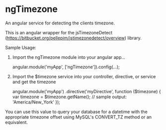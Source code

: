 ngTimezone
==========

An angular service for detecting the clients timezone. 

This is an angular wrapper for the jsTimezoneDetect (https://bitbucket.org/pellepim/jstimezonedetect/overview) library. 

Sample Usage:

1) Import the ngTimezone module into your angular app...

    angular.module('myApp', ['ngTimezone']).config(...);

2) Import the $timezone service into your controller, directive, or service and get the timezone

    angular.module('myApp')
      .directive('myDirective', function ($timezone) {  
        var timezone = $timezone.getName(); // sample output: 'America/New_York'
      });

You can use this value to query your database for a datetime with the appropriate timezone offset using MySQL's CONVERT_TZ method or an equivalent.
